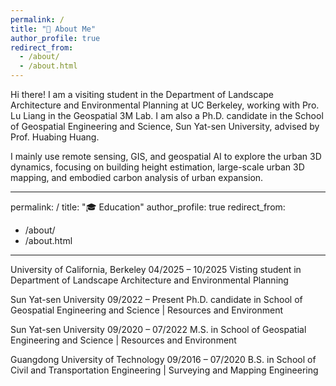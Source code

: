 ```yaml
---
permalink: /
title: "👋 About Me"
author_profile: true
redirect_from: 
  - /about/
  - /about.html
---
```


Hi there! I am a visiting student in the Department of Landscape Architecture and Environmental Planning at UC Berkeley, working with Pro. Lu Liang in the Geospatial 3M Lab. I am also a Ph.D. candidate in the School of Geospatial Engineering and Science, Sun Yat-sen University, advised by Prof. Huabing Huang. 

I mainly use remote sensing, GIS, and geospatial AI to explore the urban 3D dynamics, focusing on building height estimation, large-scale urban 3D mapping, and embodied carbon analysis of urban expansion. 

---
permalink: /
title: "🎓 Education"
author_profile: true
redirect_from: 
  - /about/
  - /about.html
---
University of California, Berkeley	04/2025 – 10/2025
Visting student in Department of Landscape Architecture and Environmental Planning

Sun Yat-sen University	09/2022 – Present
Ph.D. candidate in School of Geospatial Engineering and Science | Resources and Environment

Sun Yat-sen University	09/2020 – 07/2022
M.S. in School of Geospatial Engineering and Science | Resources and Environment

Guangdong University of Technology	09/2016 – 07/2020
B.S. in School of Civil and Transportation Engineering | Surveying and Mapping Engineering


